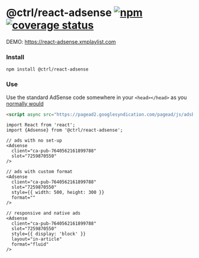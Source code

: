 # @ctrl/react-adsense [![npm](https://badgen.net/npm/v/@ctrl/react-adsense)](https://www.npmjs.com/package/@ctrl/react-adsense) [![coverage status](https://badgen.net/codecov/c/github/scttcper/react-adsense)](https://codecov.io/gh/scttcper/react-adsense)

DEMO: https://react-adsense.xmplaylist.com

### Install

```console
npm install @ctrl/react-adsense
```

### Use

Use the standard AdSense code somewhere in your `<head></head>` as you [normally would](https://support.google.com/adsense/answer/7477845)

```html
<script async src="https://pagead2.googlesyndication.com/pagead/js/adsbygoogle.js"></script>
```

```tsx
import React from 'react';
import {Adsense} from '@ctrl/react-adsense';

// ads with no set-up
<Adsense
  client="ca-pub-7640562161899788"
  slot="7259870550"
/>

// ads with custom format
<Adsense
  client="ca-pub-7640562161899788"
  slot="7259870550"
  style={{ width: 500, height: 300 }}
  format=""
/>

// responsive and native ads
<Adsense
  client="ca-pub-7640562161899788"
  slot="7259870550"
  style={{ display: 'block' }}
  layout="in-article"
  format="fluid"
/>
```
